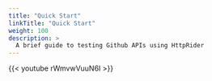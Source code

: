 ```yaml
---
title: "Quick Start"
linkTitle: "Quick Start"
weight: 100
description: >
  A brief guide to testing Github APIs using HttpRider
---
```


{{< youtube rWmvwVuuN6I >}}